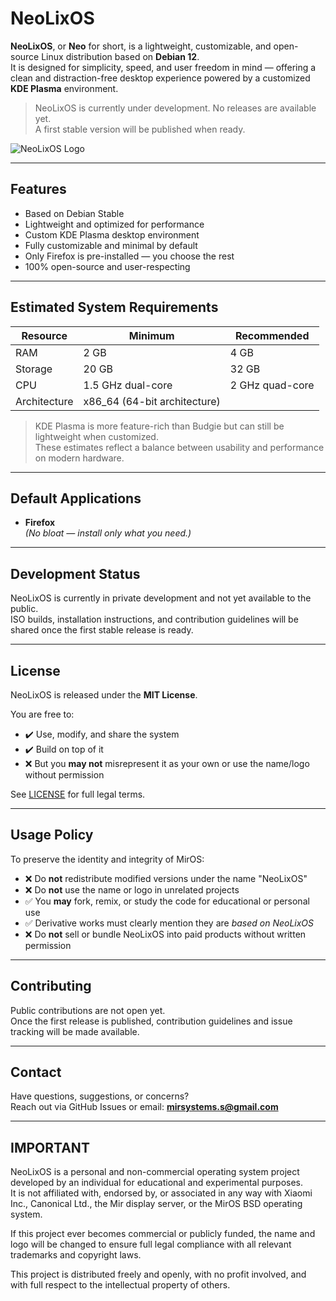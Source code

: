 # NeoLixOS

**NeoLixOS**, or **Neo** for short, is a lightweight, customizable, and open-source Linux distribution based on **Debian 12**.  
It is designed for simplicity, speed, and user freedom in mind — offering a clean and distraction-free desktop experience powered by a customized **KDE Plasma** environment.

> NeoLixOS is currently under development. No releases are available yet.  
> A first stable version will be published when ready.

![NeoLixOS Logo](https://files.catbox.moe/8s81tz.png)

---

## Features

- Based on Debian Stable  
- Lightweight and optimized for performance  
- Custom KDE Plasma desktop environment  
- Fully customizable and minimal by default  
- Only Firefox is pre-installed — you choose the rest  
- 100% open-source and user-respecting  

---

## Estimated System Requirements

| Resource      | Minimum         | Recommended      |
|---------------|-----------------|------------------|
| RAM           | 2 GB            | 4 GB             |
| Storage       | 20 GB           | 32 GB            |
| CPU           | 1.5 GHz dual-core| 2 GHz quad-core  |
| Architecture  | x86_64 (64-bit architecture) |

> KDE Plasma is more feature-rich than Budgie but can still be lightweight when customized.  
> These estimates reflect a balance between usability and performance on modern hardware.

---

## Default Applications

- **Firefox**  
*(No bloat — install only what you need.)*

---

## Development Status

NeoLixOS is currently in private development and not yet available to the public.  
ISO builds, installation instructions, and contribution guidelines will be shared once the first stable release is ready.

---

## License

NeoLixOS is released under the **MIT License**.

You are free to:

- ✔️ Use, modify, and share the system  
- ✔️ Build on top of it  
- ❌ But you **may not** misrepresent it as your own or use the name/logo without permission  

See [LICENSE](./LICENSE) for full legal terms.

---

## Usage Policy

To preserve the identity and integrity of MirOS:

- ❌ Do **not** redistribute modified versions under the name "NeoLixOS"  
- ❌ Do **not** use the name or logo in unrelated projects  
- ✅ You **may** fork, remix, or study the code for educational or personal use  
- ✅ Derivative works must clearly mention they are *based on NeoLixOS*  
- ❌ Do **not** sell or bundle NeoLixOS into paid products without written permission  

---

## Contributing

Public contributions are not open yet.  
Once the first release is published, contribution guidelines and issue tracking will be made available.

---

## Contact

Have questions, suggestions, or concerns?  
Reach out via GitHub Issues or email: **mirsystems.s@gmail.com**

---

## IMPORTANT

NeoLixOS is a personal and non-commercial operating system project developed by an individual for educational and experimental purposes.  
It is not affiliated with, endorsed by, or associated in any way with Xiaomi Inc., Canonical Ltd., the Mir display server, or the MirOS BSD operating system.

If this project ever becomes commercial or publicly funded, the name and logo will be changed to ensure full legal compliance with all relevant trademarks and copyright laws.

This project is distributed freely and openly, with no profit involved, and with full respect to the intellectual property of others.
